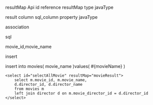 resultMap Api
id   reference resultMap
type javaType

result column sql_column  property javaType

<resultMap id="" type="">
        <id column="director_id" property="directorId"/>
        <result column="director_name" property="directorName"/>
</resultMap>


association

 <resultMap id="" type="">
        <id column="movie_id" property="movieId"/>
        <result column="movie_name" property="movieName"/>
        <association property="director" column="director_id" javaType="Director" resultMap="directorResult"/>
</resultMap>


sql

<sql id="basicColumn">
    movie_id,movie_name
</sql>

insert

<insert id="insertMovie" parameterType="Movie" useGeneratedKeys="true" keyProperty="movieId">
insert into movies(
<if test="movieName != null and movieName != ''">movie_name</if>
)values(
<if test="movieName != null and movieName != ''">#{movieName}</if>
)

</insert>

    <select id="selectAllMovie" resultMap="movieResult">
        select m.movie_id, m.movie_name,
        d.director_id, d.director_name
        from movies m
        left join director d on m.movie_director_id = d.director_id
    </select>